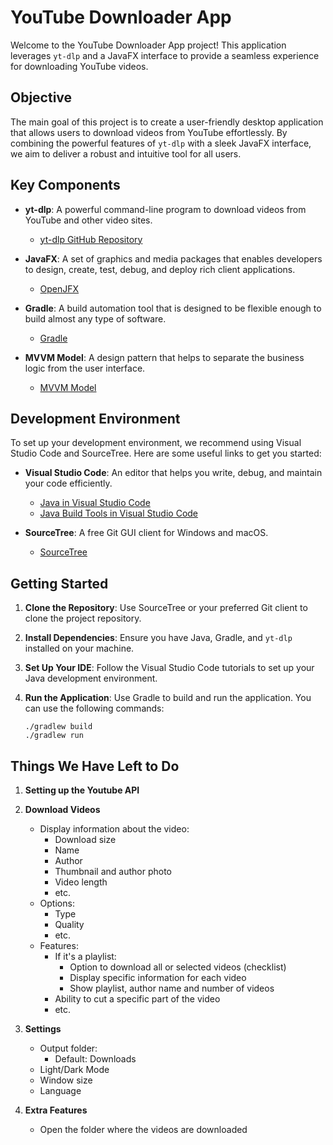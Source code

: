 # YouTube Downloader App

Welcome to the YouTube Downloader App project! This application leverages `yt-dlp` and a JavaFX interface to provide a seamless experience for downloading YouTube videos.

## Objective

The main goal of this project is to create a user-friendly desktop application that allows users to download videos from YouTube effortlessly. By combining the powerful features of `yt-dlp` with a sleek JavaFX interface, we aim to deliver a robust and intuitive tool for all users.

## Key Components

- **yt-dlp**: A powerful command-line program to download videos from YouTube and other video sites.
  - [yt-dlp GitHub Repository](https://github.com/yt-dlp/yt-dlp)
  
- **JavaFX**: A set of graphics and media packages that enables developers to design, create, test, debug, and deploy rich client applications.
  - [OpenJFX](https://openjfx.io/)

- **Gradle**: A build automation tool that is designed to be flexible enough to build almost any type of software.
  - [Gradle](https://gradle.org/)

- **MVVM Model**: A design pattern that helps to separate the business logic from the user interface.
  - [MVVM Model](https://learn.microsoft.com/pt-pt/dotnet/architecture/maui/mvvm)

## Development Environment

To set up your development environment, we recommend using Visual Studio Code and SourceTree. Here are some useful links to get you started:

- **Visual Studio Code**: An editor that helps you write, debug, and maintain your code efficiently.
  - [Java in Visual Studio Code](https://code.visualstudio.com/docs/java/java-tutorial)
  - [Java Build Tools in Visual Studio Code](https://code.visualstudio.com/docs/java/java-build)
  
- **SourceTree**: A free Git GUI client for Windows and macOS.
  - [SourceTree](https://www.sourcetreeapp.com/)

## Getting Started

1. **Clone the Repository**: Use SourceTree or your preferred Git client to clone the project repository.

2. **Install Dependencies**: Ensure you have Java, Gradle, and `yt-dlp` installed on your machine.

3. **Set Up Your IDE**: Follow the Visual Studio Code tutorials to set up your Java development environment.

4. **Run the Application**: Use Gradle to build and run the application. You can use the following commands:
   ```
   ./gradlew build
   ./gradlew run
   ```

## Things We Have Left to Do
1. **Setting up the Youtube API**
2. **Download Videos**
   - Display information about the video:
     - Download size
     - Name
     - Author
     - Thumbnail and author photo
     - Video length
     - etc.
   - Options:
     - Type
     - Quality
     - etc.
   - Features:
     - If it's a playlist:
       - Option to download all or selected videos (checklist)
       - Display specific information for each video
       - Show playlist, author name and number of videos
     - Ability to cut a specific part of the video
     - etc.

3. **Settings**
   - Output folder:
     - Default: Downloads
   - Light/Dark Mode
   - Window size
   - Language

4. **Extra Features**
   - Open the folder where the videos are downloaded
   
